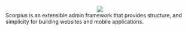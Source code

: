<div style="text-align:center;">
<img src="https://raw.githubusercontent.com/scorpiusjs/graphics/master/logos/scorpiusjs-logo.png"/>
</div>
Scorpius is an extensible admin framework that provides structure, and simplicity for building websites and mobile applications.
